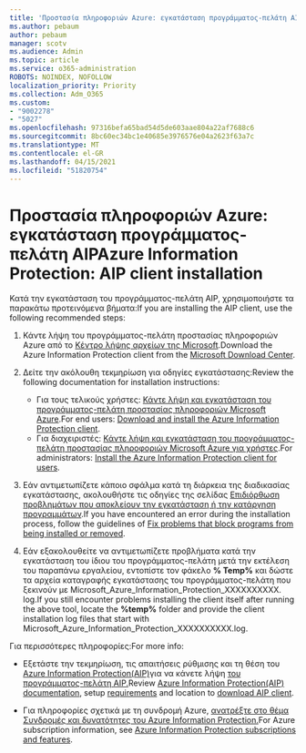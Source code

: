 ```yaml
---
title: 'Προστασία πληροφοριών Azure: εγκατάσταση προγράμματος-πελάτη AIP'
ms.author: pebaum
author: pebaum
manager: scotv
ms.audience: Admin
ms.topic: article
ms.service: o365-administration
ROBOTS: NOINDEX, NOFOLLOW
localization_priority: Priority
ms.collection: Adm_O365
ms.custom:
- "9002278"
- "5027"
ms.openlocfilehash: 97316befa65bad54d5de603aae804a22af7688c6
ms.sourcegitcommit: 8bc60ec34bc1e40685e3976576e04a2623f63a7c
ms.translationtype: MT
ms.contentlocale: el-GR
ms.lasthandoff: 04/15/2021
ms.locfileid: "51820754"
---
```

# <a name="azure-information-protection-aip-client-installation"></a><span data-ttu-id="7c29c-102">Προστασία πληροφοριών Azure: εγκατάσταση προγράμματος-πελάτη AIP</span><span class="sxs-lookup"><span data-stu-id="7c29c-102">Azure Information Protection: AIP client installation</span></span>

<span data-ttu-id="7c29c-103">Κατά την εγκατάσταση του προγράμματος-πελάτη AIP, χρησιμοποιήστε τα παρακάτω προτεινόμενα βήματα:</span><span class="sxs-lookup"><span data-stu-id="7c29c-103">If you are installing the AIP client, use the following recommended steps:</span></span>

1. <span data-ttu-id="7c29c-104">Κάντε λήψη του προγράμματος-πελάτη προστασίας πληροφοριών Azure από το [Κέντρο λήψης αρχείων της Microsoft](https://www.microsoft.com/download/details.aspx?id=53018).</span><span class="sxs-lookup"><span data-stu-id="7c29c-104">Download the Azure Information Protection client from the [Microsoft Download Center](https://www.microsoft.com/download/details.aspx?id=53018).</span></span>

2. <span data-ttu-id="7c29c-105">Δείτε την ακόλουθη τεκμηρίωση για οδηγίες εγκατάστασης:</span><span class="sxs-lookup"><span data-stu-id="7c29c-105">Review the following documentation for installation instructions:</span></span>

    - <span data-ttu-id="7c29c-106">Για τους τελικούς χρήστες: [Κάντε λήψη και εγκατάσταση του προγράμματος-πελάτη προστασίας πληροφοριών Microsoft Azure](https://docs.microsoft.com/azure/information-protection/rms-client/install-client-app).</span><span class="sxs-lookup"><span data-stu-id="7c29c-106">For end users: [Download and install the Azure Information Protection client](https://docs.microsoft.com/azure/information-protection/rms-client/install-client-app).</span></span>
    - <span data-ttu-id="7c29c-107">Για διαχειριστές: [Κάντε λήψη και εγκατάσταση του προγράμματος-πελάτη προστασίας πληροφοριών Microsoft Azure για χρήστες](https://docs.microsoft.com/azure/information-protection/rms-client/client-admin-guide-install).</span><span class="sxs-lookup"><span data-stu-id="7c29c-107">For administrators: [Install the Azure Information Protection client for users](https://docs.microsoft.com/azure/information-protection/rms-client/client-admin-guide-install).</span></span>

3. <span data-ttu-id="7c29c-108">Εάν αντιμετωπίζετε κάποιο σφάλμα κατά τη διάρκεια της διαδικασίας εγκατάστασης, ακολουθήστε τις οδηγίες της σελίδας [Επιδιόρθωση προβλημάτων που αποκλείουν την εγκατάσταση ή την κατάργηση προγραμμάτων](https://support.microsoft.com/help/17588/windows-fix-problems-that-block-programs-being-installed-or-removed).</span><span class="sxs-lookup"><span data-stu-id="7c29c-108">If you have encountered an error during the installation process, follow the guidelines of [Fix problems that block programs from being installed or removed](https://support.microsoft.com/help/17588/windows-fix-problems-that-block-programs-being-installed-or-removed).</span></span>

4. <span data-ttu-id="7c29c-109">Εάν εξακολουθείτε να αντιμετωπίζετε προβλήματα κατά την εγκατάσταση του ίδιου του προγράμματος-πελάτη μετά την εκτέλεση του παραπάνω εργαλείου, εντοπίστε τον φάκελο **% Temp%** και δώστε τα αρχεία καταγραφής εγκατάστασης του προγράμματος-πελάτη που ξεκινούν με Microsoft_Azure_Information_Protection_XXXXXXXXXX. log.</span><span class="sxs-lookup"><span data-stu-id="7c29c-109">If you still encounter problems installing the client itself after running the above tool, locate the **%temp%** folder and provide the client installation log files that start with Microsoft_Azure_Information_Protection_XXXXXXXXXX.log.</span></span>

<span data-ttu-id="7c29c-110">Για περισσότερες πληροφορίες:</span><span class="sxs-lookup"><span data-stu-id="7c29c-110">For more info:</span></span>

- <span data-ttu-id="7c29c-111">Εξετάστε την τεκμηρίωση, τις απαιτήσεις [](https://docs.microsoft.com/azure/information-protection/get-started/requirements) ρύθμισης και τη θέση του [Azure Information Protection(AIP)](https://docs.microsoft.com/azure/information-protection/what-is-information-protection)για να κάνετε λήψη [του προγράμματος-πελάτη AIP.](https://www.microsoft.com/download/details.aspx?id=53018)</span><span class="sxs-lookup"><span data-stu-id="7c29c-111">Review [Azure Information Protection(AIP) documentation](https://docs.microsoft.com/azure/information-protection/what-is-information-protection), setup [requirements](https://docs.microsoft.com/azure/information-protection/get-started/requirements) and location to [download AIP client](https://www.microsoft.com/download/details.aspx?id=53018).</span></span>

- <span data-ttu-id="7c29c-112">Για πληροφορίες σχετικά με τη συνδρομή Azure, [ανατρέξτε στο θέμα Συνδρομές και δυνατότητες του Azure Information Protection.](https://azure.microsoft.com/pricing/details/information-protection)</span><span class="sxs-lookup"><span data-stu-id="7c29c-112">For Azure subscription information, see [Azure Information Protection subscriptions and features](https://azure.microsoft.com/pricing/details/information-protection).</span></span>
